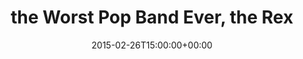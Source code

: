 ---
templateKey: event
guid: 0898e0d4-6eab-11ea-99c5-002590d1d1b0
date: 2015-02-26T15:00:00+00:00
eventTime: '6:30-8:30pm'
title: the Worst Pop Band Ever, the Rex
artist: the Worst Pop Band Ever
city: Toronto
venue: the Rex
group: The Worst Pop Band Ever
---
